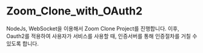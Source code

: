 # Zoom_Clone_with_OAuth2

NodeJs, WebSocket을 이용해서 Zoom Clone Project를 진행합니다.
이후, Oauth2를 적용하여 사용자가 서비스를 사용할 때, 인증서버를 통해 인증절차를 거칠 수 있도록 합니다.
